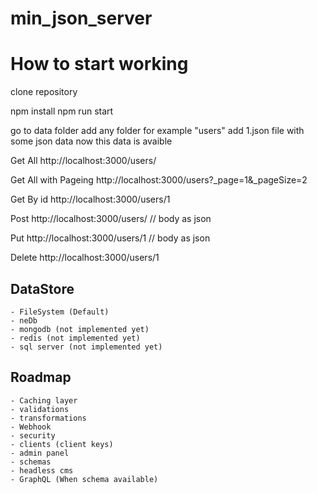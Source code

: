 # min_json_server

# **How to start working**

clone repository

npm install
npm run start

go to data folder
add any folder for example "users"
add 1.json file with some json data
now this data is avaible

Get All
http://localhost:3000/users/


Get All with Pageing
http://localhost:3000/users?_page=1&_pageSize=2


Get By id
http://localhost:3000/users/1


Post
http://localhost:3000/users/ // body as json


Put
http://localhost:3000/users/1 // body as json


Delete
http://localhost:3000/users/1



## DataStore
    - FileSystem (Default)
    - neDb
    - mongodb (not implemented yet)
    - redis (not implemented yet)
    - sql server (not implemented yet)

## Roadmap 
    
    - Caching layer
    - validations
    - transformations 
    - Webhook 
    - security
    - clients (client keys) 
    - admin panel
    - schemas
    - headless cms
    - GraphQL (When schema available)